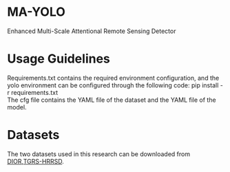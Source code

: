 MA-YOLO
===
Enhanced Multi-Scale Attentional Remote Sensing Detector

Usage Guidelines
===
Requirements.txt contains the required environment configuration, and the yolo environment can be configured through the following code:
pip install -r requirements.txt  
The cfg file contains the YAML file of the dataset and the YAML file of the model.


Datasets
===
The two datasets used in this research can be downloaded from [DIOR](https://gitcode.com/Resource-Bundle-Collection/b7f4f/overview),[TGRS-HRRSD](https://github.com/CrazyStoneonRoad/TGRS-HRRSD-Dataset).
